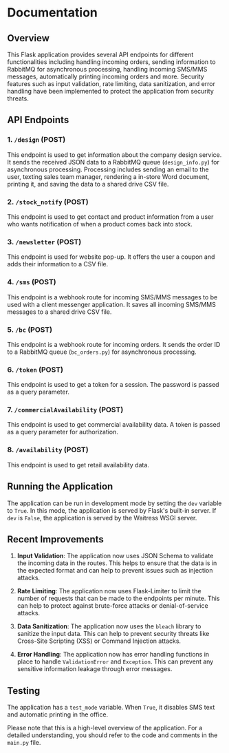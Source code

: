 # Documentation

## Overview
This Flask application provides several API endpoints for different functionalities including handling incoming orders, sending information to RabbitMQ for asynchronous processing, handling incoming SMS/MMS messages, 
automatically printing incoming orders and more. Security features such as input validation, rate limiting, data sanitization, and error handling have been implemented to protect the application from security threats.


## API Endpoints

### 1. `/design` (POST)
This endpoint is used to get information about the company design service. 
It sends the received JSON data to a RabbitMQ queue (`design_info.py`) for asynchronous processing.
Processing includes sending an email to the user, texting sales team manager, rendering a in-store
Word document, printing it, and saving the data to a shared drive CSV file.


### 2. `/stock_notify` (POST)
This endpoint is used to get contact and product information from a user who wants notification of when a product comes back into stock.

### 3. `/newsletter` (POST)
This endpoint is used for website pop-up. It offers the user a coupon and adds their information to a CSV file.

### 4. `/sms` (POST)
This endpoint is a webhook route for incoming SMS/MMS messages to be used with a client messenger application. It saves all incoming SMS/MMS messages to a shared drive CSV file.

### 5. `/bc` (POST)
This endpoint is a webhook route for incoming orders. It sends the order ID to a RabbitMQ queue (`bc_orders.py`) for asynchronous processing.

### 6. `/token` (POST)
This endpoint is used to get a token for a session. The password is passed as a query parameter.

### 7. `/commercialAvailability` (POST)
This endpoint is used to get commercial availability data. A token is passed as a query parameter for authorization.

### 8. `/availability` (POST)
This endpoint is used to get retail availability data.

## Running the Application
The application can be run in development mode by setting the `dev` variable to `True`. In this mode, the application is served by Flask's built-in server. If `dev` is `False`, the application is served by the Waitress WSGI server.

## Recent Improvements

1. **Input Validation**: The application now uses JSON Schema to validate the incoming data in the routes. This helps to ensure that the data is in the expected format and can help to prevent issues such as injection attacks.

2. **Rate Limiting**: The application now uses Flask-Limiter to limit the number of requests that can be made to the endpoints per minute. This can help to protect against brute-force attacks or denial-of-service attacks.

3. **Data Sanitization**: The application now uses the `bleach` library to sanitize the input data. This can help to prevent security threats like Cross-Site Scripting (XSS) or Command Injection attacks.

4. **Error Handling**: The application now has error handling functions in place to handle `ValidationError` and `Exception`. This can prevent any sensitive information leakage through error messages.

## Testing
The application has a `test_mode` variable. When `True`, it disables SMS text and automatic printing in the office.

Please note that this is a high-level overview of the application. For a detailed understanding, you should refer to the code and comments in the `main.py` file.